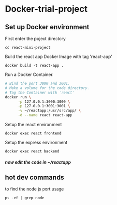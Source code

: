 # Docker-trial-project
## Set up Docker environment
First enter the poject directory

```
cd react-mini-project
```

Build the react app Docker Image with tag 'react-app'
```
docker build -t react-app .
```
Run a Docker Container.
```bash
# Bind the port 3000 and 3001. 
# Make a volume for the code directory. 
# Tag the Container with 'react'
docker run \
      -p 127.0.0.1:3000:3000 \
      -p 127.0.0.1:3001:3001 \
      -v ~/reactapp:/usr/src/app/ \
      -d --name react react-app
```
Setup the react environment
```
docker exec react frontend
```
Setup the express environment
```
docker exec react backend
```
##### now edit the code in ~/reactapp

## hot dev commands
to find the node js port usage
```
ps -ef | grep node
```

